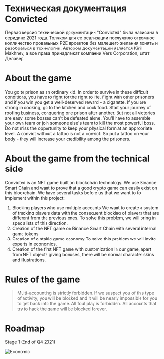 # Техническая документация Convicted

Первая версия технической документации "Convicted" была написана в серидине 2021 года. Толчком для ее реализации послужило огромное колличество провальных P2E проектов без малешего желания понять и разобраться в технологии. Автором документации является Kirill Makhnev, а все права принадлежат компании Vers Corporation, штат Делавер. 

# About the game
You go to prison as an ordinary kid. In order to survive in these difficult conditions, you have to fight for the right to life. Fight with other prisoners and if you win you get a well-deserved reward - a cigarette. If you are strong in cooking, go to the kitchen and cook food. Start your journey of roofing business, conquering one prison after another.
But not all victories are easy, some bosses can't be defeated alone. You'll have to assemble your own team or join someone else's team to kill the most powerful boss. Do not miss the opportunity to keep your physical form at an appropriate level. A convict without a tattoo is not a convict. So put a tattoo on your body - they will increase your credibility among the prisoners.

# About the game from the technical side
Convicted is an NFT game built on blockchain technology. We use Binance Smart Chain and want to prove that a good crypto game can easily exist on this blockchain.
We have several tasks before us that we want to to implement within this project:
1. Blocking players who use multiple accounts 
We want to create a system of tracking players data with the consequent blocking of players that are different from the previous ones. To solve this problem, we will bring in specialists of this direction.
2. Creation of the NFT game on Binance Smart Chain with several internal game tokens
3. Creation of a stable game economy 
To solve this problem we will invite experts in economics.
4. Creation of the first NFT game with customization 
In our game, apart from NFT objects giving bonuses, there will be normal character skins and illustrations.

# Rules of the game

> Multi-accounting is strictly forbidden. If we suspect you of this type of activity, you will be blocked and it will be nearly impossible for you to get back into the game. 
> All foul play is forbidden. All accounts that try to hack the game will be blocked forever.

# Roadmap
Stage 1 (End of Q4 2021)

![Economic](https://github.com/verscorp/convicted-site-files/blob/main/images/Criminal_record_Bank%20Robber_FULLHD.png)
